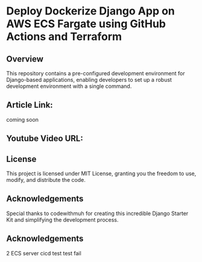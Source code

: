 # Deploy Dockerize Django App on AWS ECS Fargate using GitHub Actions and Terraform




## Overview

This repository contains a pre-configured development environment for Django-based applications, enabling developers to set up a robust development environment with a single command.

## Article Link: 
coming soon
## Youtube Video URL: 

   
## License
This project is licensed under MIT License, granting you the freedom to use, modify, and distribute the code.

## Acknowledgements
Special thanks to codewithmuh for creating this incredible Django Starter Kit and simplifying the development process.

## Acknowledgements
2 ECS server cicd test 
test fail




